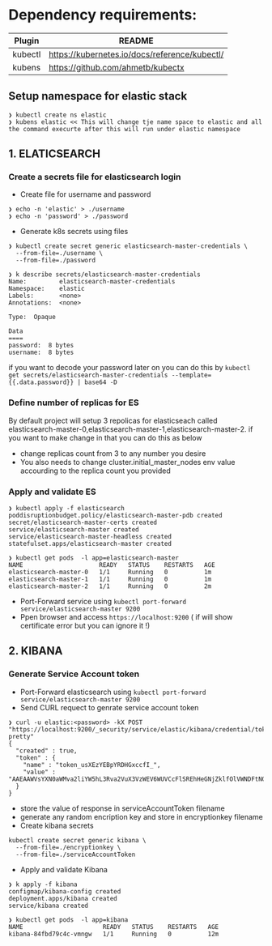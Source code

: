 # Dependency requirements:
| Plugin | README |
| ------ | ------ |
| kubectl | https://kubernetes.io/docs/reference/kubectl/ |
| kubens | https://github.com/ahmetb/kubectx | 

## Setup namespace for elastic stack
``` 
❯ kubectl create ns elastic
❯ kubens elastic << This will change tje name space to elastic and all the command execurte after this will run under elastic namespace
```

## 1. ELATICSEARCH

### Create a secrets file for elasticsearch login
- Create file for username and password
```
❯ echo -n 'elastic' > ./username
❯ echo -n 'password' > ./password
```
- Generate k8s secrets using files
```
❯ kubectl create secret generic elasticsearch-master-credentials \
  --from-file=./username \
  --from-file=./password

❯ k describe secrets/elasticsearch-master-credentials
Name:         elasticsearch-master-credentials
Namespace:    elastic
Labels:       <none>
Annotations:  <none>

Type:  Opaque

Data
====
password:  8 bytes
username:  8 bytes

```

if you want to decode your password later on you can do this by `kubectl get secrets/elasticsearch-master-credentials --template={{.data.password}} | base64 -D` 

### Define number of replicas for ES
By default project will setup 3 repolicas for elasticseach called elasticsearch-master-0,elasticsearch-master-1,elasticsearch-master-2. if you want to make change in that you can do this as below 

- change replicas count from 3 to any number you desire
- You also needs to change cluster.initial_master_nodes env value accourding to the replica count you provided

### Apply and validate ES
```
❯ kubectl apply -f elasticsearch
poddisruptionbudget.policy/elasticsearch-master-pdb created
secret/elasticsearch-master-certs created
service/elasticsearch-master created
service/elasticsearch-master-headless created
statefulset.apps/elasticsearch-master created
```

```
❯ kubectl get pods  -l app=elasticsearch-master
NAME                     READY   STATUS    RESTARTS   AGE
elasticsearch-master-0   1/1     Running   0          1m
elasticsearch-master-1   1/1     Running   0          1m
elasticsearch-master-2   1/1     Running   0          2m

```
- Port-Forward service using `kubectl port-forward service/elasticsearch-master 9200`
- Ppen browser and access `https://localhost:9200` ( if will show certificate error but you can ignore it !)


## 2. KIBANA
### Generate Service Account token
- Port-Forward elasticsearch using `kubectl port-forward service/elasticsearch-master 9200`
- Send CURL requect to genrate service account token
```
❯ curl -u elastic:<password> -kX POST "https://localhost:9200/_security/service/elastic/kibana/credential/token?pretty"
{
  "created" : true,
  "token" : {
    "name" : "token_usXEzYEBpYRDHGxccfI_",
    "value" : "AAEAAWVsYXN0aWMva2liYW5hL3Rva2VuX3VzWEV6WUVCcFlSREhHeGNjZklfOlVWNDFtN0RuU2lLT25SMTVIRzRKNkE"
  }
}
```
- store the value of response in serviceAccountToken filename
- generate any random encription key and store in encryptionkey filename
- Create kibana secrets
```
kubectl create secret generic kibana \
  --from-file=./encryptionkey \
  --from-file=./serviceAccountToken
```
- Apply and validate Kibana
```
❯ k apply -f kibana
configmap/kibana-config created
deployment.apps/kibana created
service/kibana created
```

```
❯ kubectl get pods  -l app=kibana
NAME                      READY   STATUS    RESTARTS   AGE
kibana-84fbd79c4c-vmngw   1/1     Running   0          12m
```